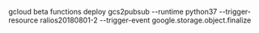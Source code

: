 gcloud beta functions deploy gcs2pubsub --runtime python37 --trigger-resource ralios20180801-2 --trigger-event google.storage.object.finalize
